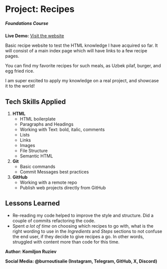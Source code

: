 # Project: Recipes
##### *Foundations Course*
**Live Demo:** [Visit the website](https://github.com/burnoutisalie/odin-recipes)

Basic recipe website to test the HTML knowledge I have acquired so far. It will consist of a main index page which will have links to a few recipe pages.

You can find my favorite recipes for such meals, as Uzbek pilaf, burger, and egg fried rice.

I am super excited to apply my knowledge on a real project, and showcase it to the world!
## Tech Skills Applied
1. **HTML**
    - HTML boilerplate
    - Paragraphs and Headings
    - Working with Text: bold, italic, comments
    - Lists
    - Links
    - Images
    - File Structure
    - Semantic HTML
2. **Git**
    - Basic commands
    - Commit Messages best practices
3. **GitHub**
    - Working with a remote repo
    - Publish web projects directly from GitHub
## Lessons Learned
- Re-reading my code helped to improve the style and structure. Did a couple of commits refactoring the code.
- Spent *a lot of time* on choosing which recipes to go with, what is the right wording to use in the *Ingredients* and *Steps* sections to not confuse the end user, if they decide to give recipes a go. In other words, struggled with content more than code for this time.

**Author: Komiljon Ruziev**

**Social Media: @burnoutisalie (Instagram, Telegram, GitHub, X, Discord)**